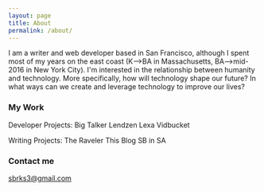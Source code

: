 ```yaml
---
layout: page
title: About
permalink: /about/
---
```


I am a writer and web developer based in San Francisco, although I spent most of my years on the east coast (K-->BA in Massachusetts, BA-->mid-2016 in New York City). I'm interested in the relationship between humanity and technology. More specifically, how will technology shape our future? In what ways can we create and leverage technology to improve our lives? 

### My Work
Developer Projects:
Big Talker
Lendzen
Lexa
Vidbucket


Writing Projects:
The Raveler
This Blog
SB in SA



### Contact me

[sbrks3@gmail.com](mailto:sbrks3@gmail.com)